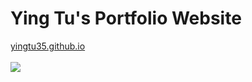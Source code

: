 <p align="center">
	<h1><b>Ying Tu's Portfolio Website</b></h1>
	<a href="https://yingtu35.github.io/">yingtu35.github.io</a>
	<br><br>
	<img src="https://user-images.githubusercontent.com/91551415/219528017-746ff31a-e225-4f28-a039-0e0a6fb085bd.png" />
</p>	
